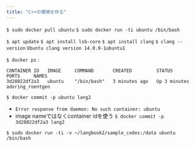 ```yaml
---
title: "C++の環境を作る"
---
```


`$ sudo docker pull ubuntu`
`$ sudo docker run -ti ubuntu /bin/bash`

`$ apt update`
`$ apt install lsb-core`
`$ apt install clang`
`$ clang --version`
`Ubuntu clang version 14.0.0-1ubuntu1`

`$ docker ps`
:

```
CONTAINER ID   IMAGE     COMMAND       CREATED         STATUS         PORTS     NAMES
3d28022df2a3   ubuntu    "/bin/bash"   3 minutes ago   Up 3 minutes             adoring_roentgen
```

`$ docker commit -p ubuntu lang2`
- `Error response from daemon: No such container: ubuntu`
- image nameではなくcontainer idを使う
`$ docker commit -p 3d28022df2a3 lang2`

`$ sudo docker run -ti -v ~/langbook2/sample_codes:/data ubuntu /bin/bash`
